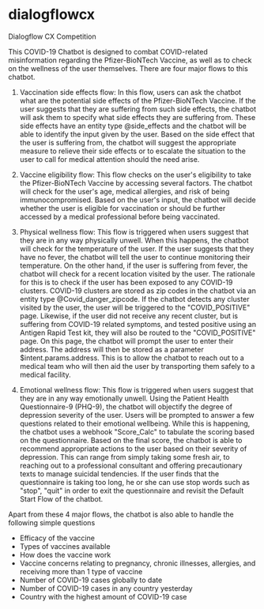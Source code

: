 # dialogflowcx
Dialogflow CX Competition

This COVID-19 Chatbot is designed to combat COVID-related misinformation regarding the Pfizer-BioNTech Vaccine, as well as to check on the wellness of the user themselves. There are four major flows to this chatbot.

1) Vaccination side effects flow: 
In this flow, users can ask the chatbot what are the potential side effects of the Pfizer-BioNTech Vaccine. If the user suggests that they are suffering from such side effects, the chatbot will ask them to specify what side effects they are suffering from. These side effects have an entity type @side_effects and the chatbot will be able to identify the input given by the user. Based on the side effect that the user is suffering from, the chatbot will suggest the appropriate measure to relieve their side effects or to escalate the situation to the user to call for medical attention should the need arise.

2) Vaccine eligibility flow: 
This flow checks on the user's eligibility to take the Pfizer-BioNTech Vaccine by accessing several factors. The chatbot will check for the user's age, medical allergies, and risk of being immunocompromised. Based on the user's input, the chatbot will decide whether the user is eligible for vaccination or should be further accessed by a medical professional before being vaccinated.

3) Physical wellness flow: 
This flow is triggered when users suggest that they are in any way physically unwell. When this happens, the chatbot will check for the temperature of the user. If the user suggests that they have no fever, the chatbot will tell the user to continue monitoring their temperature. On the other hand, if the user is suffering from fever, the chatbot will check for a recent location visited by the user. The rationale for this is to check if the user has been exposed to any COVID-19 clusters. COVID-19 clusters are stored as zip codes in the chatbot via an entity type @Covid_danger_zipcode. If the chatbot detects any cluster visited by the user, the user will be triggered to the "COVID_POSITIVE" page. Likewise, if the user did not receive any recent cluster, but is suffering from COVID-19 related symptoms, and tested positive using an Antigen Rapid Test kit, they will also be routed to the "COVID_POSITIVE" page. On this page, the chatbot will prompt the user to enter their address. The address will then be stored as a parameter $intent.params.address. This is to allow the chatbot to reach out to a medical team who will then aid the user by transporting them safely to a medical facility.

4) Emotional wellness flow: 
This flow is triggered when users suggest that they are in any way emotionally unwell. Using the Patient Health Questionnaire-9 (PHQ-9), the chatbot will objectify the degree of depression severity of the user. Users will be prompted to answer a few questions related to their emotional wellbeing. While this is happening, the chatbot uses a webhook "Score_Calc" to tabulate the scoring based on the questionnaire. Based on the final score, the chatbot is able to recommend appropriate actions to the user based on their severity of depression. This can range from simply taking some fresh air, to reaching out to a professional consultant and offering precautionary texts to manage suicidal tendencies. If the user finds that the questionnaire is taking too long, he or she can use stop words such as "stop", "quit" in order to exit the questionnaire and revisit the Default Start Flow of the chatbot.

Apart from these 4 major flows, the chatbot is also able to handle the following simple questions
- Efficacy of the vaccine
- Types of vaccines available
- How does the vaccine work
- Vaccine concerns relating to pregnancy, chronic illnesses, allergies, and receiving more than 1 type of vaccine
- Number of COVID-19 cases globally to date
- Number of COVID-19 cases in any country yesterday
- Country with the highest amount of COVID-19 case
